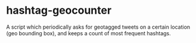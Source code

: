 # hashtag-geocounter

A script which periodically asks for geotagged tweets on a certain location (geo bounding box), and keeps a count of most frequent hashtags.
